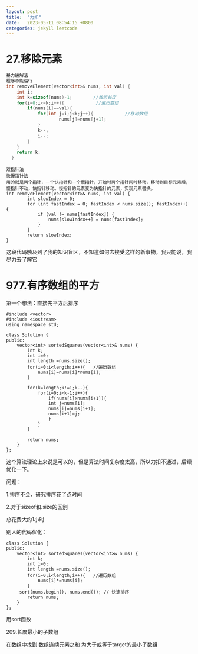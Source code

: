 ```yaml
---
layout: post
title:  "力扣"
date:   2023-05-11 08:54:15 +0800
categories: jekyll leetcode
---
```


#  27.移除元素

```c++
暴力破解法
程序不能运行
int removeElement(vector<int>& nums, int val) {
    int i;
    int k=sizeof(nums)-1;        //数组长度
    for(i=0;i<=k;i++){            //遍历数组
        if(nums[i]==val){
            for(int j=i;j<k;j++){            //移动数组
                    nums[j]=nums[j+1];
            }
            k--;
            i--;
        }
    }
    return k;
  }
```

```
双指针法
快慢指针法
用的就是两个指针，一个快指针和一个慢指针，开始时两个指针同时移动，移动到目标元素后，慢指针不动，快指针移动。慢指针的元素变为快指针的元素，实现元素替换。
int removeElement(vector<int>& nums, int val) {
	    int slowIndex = 0;
        for (int fastIndex = 0; fastIndex < nums.size(); fastIndex++) {
            if (val != nums[fastIndex]) {
                nums[slowIndex++] = nums[fastIndex];
            }
        }
        return slowIndex;
}
```

这段代码触及到了我的知识盲区，不知道如何去接受这样的新事物，我只能说，我尽力去了解它

# 977.有序数组的平方

第一个想法：直接先平方后排序

```
#include <vector>
#include <iostream>
using namespace std;

class Solution {
public:
    vector<int> sortedSquares(vector<int>& nums) {
        int k;
        int i=0;
        int length =nums.size();
        for(i=0;i<length;i++){   //遍历数组
            nums[i]=nums[i]*nums[i];
        }

        for(k=length;k!=1;k--){
            for(i=0;i<k-1;i++){
                if(nums[i]>nums[i+1]){
                int j=nums[i];
                nums[i]=nums[i+1];
                nums[i+1]=j;
                }
            } 
        }

        return nums;
    }
};
```

这个算法理论上来说是可以的，但是算法时间复杂度太高，所以力扣不通过，后续优化一下。

问题：

1.排序不会，研究排序花了点时间

2.对于sizeof和.size的区别

总花费大约1小时

别人的代码优化：

```
class Solution {
public:
    vector<int> sortedSquares(vector<int>& nums) {
        int k;
        int i=0;
        int length =nums.size();
        for(i=0;i<length;i++){   //遍历数组
            nums[i]*=nums[i];
        }
     sort(nums.begin(), nums.end()); // 快速排序
        return nums;
    }
};
```

用sort函数

209.长度最小的子数组

在数组中找到  数组连续元素之和  为大于或等于target的最小子数组
